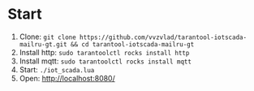 # Start

1. Clone: ```git clone https://github.com/vvzvlad/tarantool-iotscada-mailru-gt.git && cd tarantool-iotscada-mailru-gt```
1. Install http: ```sudo tarantoolctl rocks install http```
1. Install mqtt: ```sudo tarantoolctl rocks install mqtt```
1. Start: ```./iot_scada.lua```
1. Open: [http://localhost:8080/](http://localhost:8080/)
